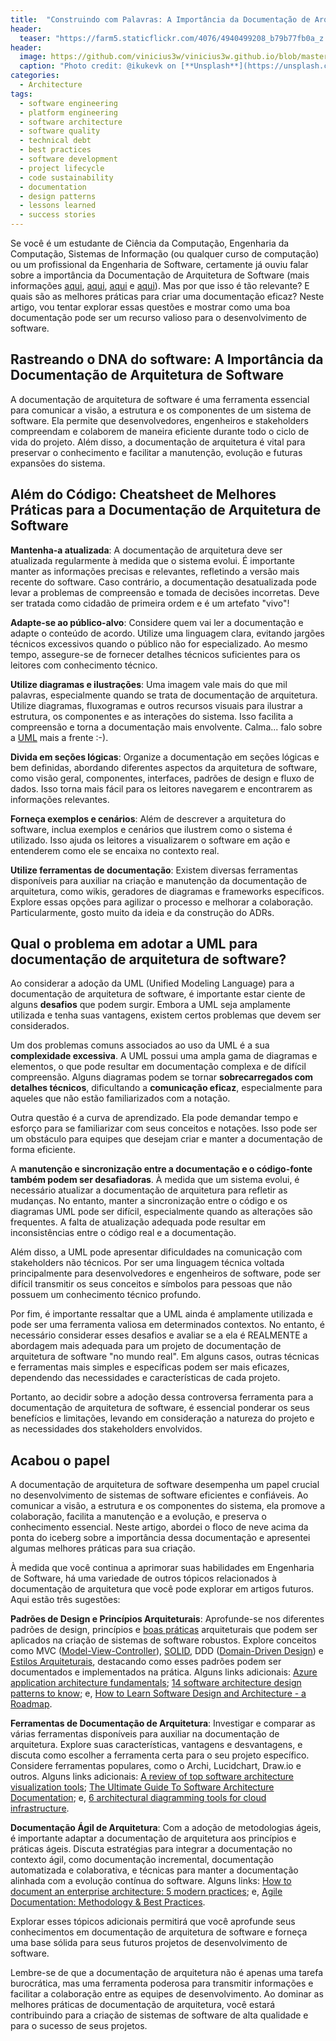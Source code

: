 ```yaml
---
title:  "Construindo com Palavras: A Importância da Documentação de Arquitetura de Software"
header:
  teaser: "https://farm5.staticflickr.com/4076/4940499208_b79b77fb0a_z.jpg"
header:
  image: https://github.com/vinicius3w/vinicius3w.github.io/blob/master/images/header-by-jesus-kiteque-224069.jpg?raw=true
  caption: "Photo credit: @ikukevk on [**Unsplash**](https://unsplash.com/photos/w7ZyuGYNpRQ)"
categories: 
  - Architecture
tags:
  - software engineering
  - platform engineering
  - software architecture
  - software quality
  - technical debt
  - best practices
  - software development
  - project lifecycle
  - code sustainability
  - documentation
  - design patterns
  - lessons learned
  - success stories
---
```


Se você é um estudante de Ciência da Computação, Engenharia da Computação, Sistemas de Informação (ou qualquer curso de computação) ou um profissional da Engenharia de Software, certamente já ouviu falar sobre a importância da Documentação de Arquitetura de Software (mais informações [aqui](https://www.educative.io/blog/software-architecture-diagramming-and-patterns), [aqui](https://www.workingsoftware.dev/software-architecture-documentation-the-ultimate-guide/), [aqui](https://medium.com/@nvashanin/documentation-in-software-architecture-4f2e4159c4fc) e [aqui](https://booksoncode.com/articles/software-architecture)). Mas por que isso é tão relevante? E quais são as melhores práticas para criar uma documentação eficaz? Neste artigo, vou tentar explorar essas questões e mostrar como uma boa documentação pode ser um recurso valioso para o desenvolvimento de software.

## Rastreando o DNA do software: A Importância da Documentação de Arquitetura de Software

A documentação de arquitetura de software é uma ferramenta essencial para comunicar a visão, a estrutura e os componentes de um sistema de software. Ela permite que desenvolvedores, engenheiros e stakeholders compreendam e colaborem de maneira eficiente durante todo o ciclo de vida do projeto. Além disso, a documentação de arquitetura é vital para preservar o conhecimento e facilitar a manutenção, evolução e futuras expansões do sistema.

## Além do Código: Cheatsheet de Melhores Práticas para a Documentação de Arquitetura de Software

**Mantenha-a atualizada**: A documentação de arquitetura deve ser atualizada regularmente à medida que o sistema evolui. É importante manter as informações precisas e relevantes, refletindo a versão mais recente do software. Caso contrário, a documentação desatualizada pode levar a problemas de compreensão e tomada de decisões incorretas. Deve ser tratada como cidadão de primeira ordem e é um artefato "vivo"!

**Adapte-se ao público-alvo**: Considere quem vai ler a documentação e adapte o conteúdo de acordo. Utilize uma linguagem clara, evitando jargões técnicos excessivos quando o público não for especializado. Ao mesmo tempo, assegure-se de fornecer detalhes técnicos suficientes para os leitores com conhecimento técnico.

**Utilize diagramas e ilustrações**: Uma imagem vale mais do que mil palavras, especialmente quando se trata de documentação de arquitetura. Utilize diagramas, fluxogramas e outros recursos visuais para ilustrar a estrutura, os componentes e as interações do sistema. Isso facilita a compreensão e torna a documentação mais envolvente. Calma... falo sobre a [UML](https://pt.wikipedia.org/wiki/UML) mais a frente :-).

**Divida em seções lógicas**: Organize a documentação em seções lógicas e bem definidas, abordando diferentes aspectos da arquitetura de software, como visão geral, componentes, interfaces, padrões de design e fluxo de dados. Isso torna mais fácil para os leitores navegarem e encontrarem as informações relevantes.

**Forneça exemplos e cenários**: Além de descrever a arquitetura do software, inclua exemplos e cenários que ilustrem como o sistema é utilizado. Isso ajuda os leitores a visualizarem o software em ação e entenderem como ele se encaixa no contexto real.

**Utilize ferramentas de documentação**: Existem diversas ferramentas disponíveis para auxiliar na criação e manutenção da documentação de arquitetura, como wikis, geradores de diagramas e frameworks específicos. Explore essas opções para agilizar o processo e melhorar a colaboração. Particularmente, gosto muito da ideia e da construção do ADRs.

## Qual o problema em adotar a UML para documentação de arquitetura de software?

Ao considerar a adoção da UML (Unified Modeling Language) para a documentação de arquitetura de software, é importante estar ciente de alguns **desafios** que podem surgir. Embora a UML seja amplamente utilizada e tenha suas vantagens, existem certos problemas que devem ser considerados.

Um dos problemas comuns associados ao uso da UML é a sua **complexidade excessiva**. A UML possui uma ampla gama de diagramas e elementos, o que pode resultar em documentação complexa e de difícil compreensão. Alguns diagramas podem se tornar **sobrecarregados com detalhes técnicos**, dificultando a **comunicação eficaz**, especialmente para aqueles que não estão familiarizados com a notação.

Outra questão é a curva de aprendizado. Ela pode demandar tempo e esforço para se familiarizar com seus conceitos e notações. Isso pode ser um obstáculo para equipes que desejam criar e manter a documentação de forma eficiente.

A **manutenção e sincronização entre a documentação e o código-fonte também podem ser desafiadoras**. À medida que um sistema evolui, é necessário atualizar a documentação de arquitetura para refletir as mudanças. No entanto, manter a sincronização entre o código e os diagramas UML pode ser difícil, especialmente quando as alterações são frequentes. A falta de atualização adequada pode resultar em inconsistências entre o código real e a documentação.

Além disso, a UML pode apresentar dificuldades na comunicação com stakeholders não técnicos. Por ser uma linguagem técnica voltada principalmente para desenvolvedores e engenheiros de software, pode ser difícil transmitir os seus conceitos e símbolos para pessoas que não possuem um conhecimento técnico profundo.

Por fim, é importante ressaltar que a UML ainda é amplamente utilizada e pode ser uma ferramenta valiosa em determinados contextos. No entanto, é necessário considerar esses desafios e avaliar se a ela é REALMENTE a abordagem mais adequada para um projeto de documentação de arquitetura de software "no mundo real". Em alguns casos, outras técnicas e ferramentas mais simples e específicas podem ser mais eficazes, dependendo das necessidades e características de cada projeto.

Portanto, ao decidir sobre a adoção dessa controversa ferramenta para a documentação de arquitetura de software, é essencial ponderar os seus benefícios e limitações, levando em consideração a natureza do projeto e as necessidades dos stakeholders envolvidos.

## Acabou o papel

A documentação de arquitetura de software desempenha um papel crucial no desenvolvimento de sistemas de software eficientes e confiáveis. Ao comunicar a visão, a estrutura e os componentes do sistema, ela promove a colaboração, facilita a manutenção e a evolução, e preserva o conhecimento essencial. Neste artigo, abordei o floco de neve acima da ponta do iceberg sobre a importância dessa documentação e apresentei algumas melhores práticas para sua criação.

À medida que você continua a aprimorar suas habilidades em Engenharia de Software, há uma variedade de outros tópicos relacionados à documentação de arquitetura que você pode explorar em artigos futuros. Aqui estão três sugestões:

**Padrões de Design e Princípios Arquiteturais**: Aprofunde-se nos diferentes padrões de design, princípios e [boas práticas](https://www.linkedin.com/pulse/boas-pr%25C3%25A1ticas-de-arquitetura-software-para-mitigar-o-d%25C3%25A9bito-garcia/?trackingId=gNkRrFdySySH%2Bl381cjr9A%3D%3D&lipi=urn%3Ali%3Apage%3Ad_flagship3_pulse_read%3BRnaji0ksQR60HvcFDLXNaw%3D%3D) arquiteturais que podem ser aplicados na criação de sistemas de software robustos. Explore conceitos como MVC ([Model-View-Controller](https://en.wikipedia.org/wiki/Model%E2%80%93view%E2%80%93controller)), [SOLID](https://bit.ly/3MgnIX0), DDD ([Domain-Driven Design](https://bit.ly/3BgalQp)) e [Estilos Arquiteturais](https://www.linkedin.com/pulse/dores-que-nos-levam-aos-estilos-arquiteturais-vinicius-garcia/?trackingId=gNkRrFdySySH%2Bl381cjr9A%3D%3D&lipi=urn%3Ali%3Apage%3Ad_flagship3_pulse_read%3BRnaji0ksQR60HvcFDLXNaw%3D%3D), destacando como esses padrões podem ser documentados e implementados na prática. Alguns links adicionais: [Azure application architecture fundamentals](https://learn.microsoft.com/en-us/azure/architecture/guide/); [14 software architecture design patterns to know](https://www.redhat.com/architect/14-software-architecture-patterns); e, [How to Learn Software Design and Architecture - a Roadmap](https://www.freecodecamp.org/news/software-design/).

**Ferramentas de Documentação de Arquitetura**: Investigar e comparar as várias ferramentas disponíveis para auxiliar na documentação de arquitetura. Explore suas características, vantagens e desvantagens, e discuta como escolher a ferramenta certa para o seu projeto específico. Considere ferramentas populares, como o Archi, Lucidchart, Draw.io e outros. Alguns links adicionais: [A review of top software architecture visualization tools](https://www.techtarget.com/searchapparchitecture/tip/A-review-of-top-software-architecture-visualization-tools); [The Ultimate Guide To Software Architecture Documentation](https://bit.ly/3O0ekbn); e, [6 architectural diagramming tools for cloud infrastructure](https://red.ht/3LTZSiG).

**Documentação Ágil de Arquitetura**: Com a adoção de metodologias ágeis, é importante adaptar a documentação de arquitetura aos princípios e práticas ágeis. Discuta estratégias para integrar a documentação no contexto ágil, como documentação incremental, documentação automatizada e colaborativa, e técnicas para manter a documentação alinhada com a evolução contínua do software. Alguns links: [How to document an enterprise architecture: 5 modern practices](https://www.redhat.com/architect/architecture-documentation-practices); e, [Agile Documentation: Methodology & Best Practices](https://bit.ly/3LYlb2q).

Explorar esses tópicos adicionais permitirá que você aprofunde seus conhecimentos em documentação de arquitetura de software e forneça uma base sólida para seus futuros projetos de desenvolvimento de software.

Lembre-se de que a documentação de arquitetura não é apenas uma tarefa burocrática, mas uma ferramenta poderosa para transmitir informações e facilitar a colaboração entre as equipes de desenvolvimento. Ao dominar as melhores práticas de documentação de arquitetura, você estará contribuindo para a criação de sistemas de software de alta qualidade e para o sucesso de seus projetos.
